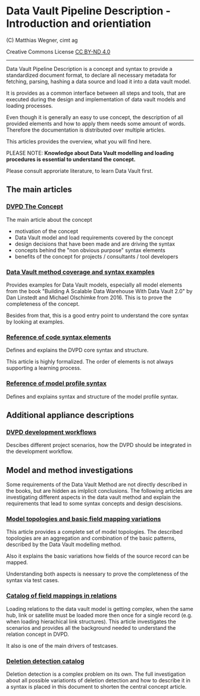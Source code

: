 Data Vault Pipeline Description - Introduction and orientiation
==============================
(C) Matthias Wegner, cimt ag

Creative Commons License [CC BY-ND 4.0](https://creativecommons.org/licenses/by-nd/4.0/)

---------

Data Vault Pipeline Description is a concept and syntax to provide a standardized document format, 
to declare all necessary metadata for fetching, parsing, hashing a data source and load it
into a data vault model.

It is provides as a common interface between all steps and tools, that are executed during the 
design and implementation of data vault models and loading processes.

Even though it is generally an easy to use concept, the description of all provided
elements and how to apply them needs some amount of words. Therefore the documentation is distributed 
over multiple articles.

This articles provides the overview, what you will find here.

PLEASE NOTE: **Knowledge about Data Vault modelling and loading procedures
is essential to understand the concept.**

Please consult approriate literature, to learn Data Vault first.

## The main articles

### [DVPD The Concept](./DVPD_The_Concept.md) 
The main article about the concept
* motivation of the concept
* Data Vault model and load requirements covered by the concept
* design decisions that have been made and are driving the syntax
* concepts behind the "non obvious purpose" syntax elements
* benefits of the concept for projects / consultants / tool developers

### [Data Vault method coverage and syntax examples](./Data_Vault_method_coverage_and_syntax_examples.md) 
Provides examples for Data Vault models, especially all model elements from the book
"Building A Scalable Data Warehouse With Data Vault 2.0" by Dan Linstedt and 
Michael Olschimke from 2016. This is to prove the 
completeness of the concept.

Besides from that, this is a good entry point to understand the core syntax by looking at examples.

### [Reference of code syntax elements](./Reference_of_core_syntax_elements.md) 
Defines and explains the DVPD core syntax and structure.

This article is highly formalized. The order of elements
is not always supporting a learning process.

### [Reference of model profile syntax](./Reference_of_model_profile_syntax.md) 
Defines and explains syntax and structure of the model profile syntax.

## Additional appliance descriptions

### [DVPD development workflows](./dvpd_developmment_workflow_scenarios.md) 
Descibes different project scenarios, how the DVPD should be integrated in the development workflow.

## Model and method investigations
Some requirements of the Data Vault Method are not directly described 
in the books, but are hidden as imlplicit conclusions. The following articles are investigating different aspects in the data vault method and explain the requirements that lead to some syntax concepts and design descisions.

### [Model topologies and basic field mapping variations](./Model_topologies_and_basic_field_mapping_variations.md)
This article provides a complete set of model topologies. The described topologies are an
aggregation and combination of the basic patterns, described by the Data Vault modelling method. 

Also it explains the basic variations how fields of the source
record can be mapped.

Understanding both aspects is neessary to prove the completeness of the syntax via test cases.

### [Catalog of field mappings in relations](./catalog_of_field_mappings_in_relations.md) 
Loading relations to the data vault model is getting complex, when the same hub, link or satellite must be loaded more then once for a single record (e.g. when loading hierachical link structures). This article investigates the scenarios and provides all the background needed to understand the relation concept in DVPD.

It also is one of the main drivers of testcases.

### [Deletion detection catalog](./deletion_detection_catalog.md)
Deletion detection is a complex problem on its own. 
The full investigation about all possible variationts
of deletion detection and how to describe it in a syntax is
placed in this document to shorten the central concept article.
